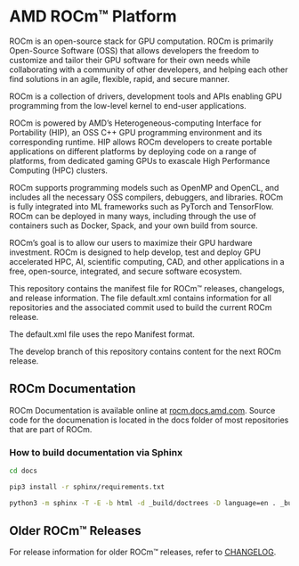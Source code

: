 # AMD ROCm™ Platform

ROCm is an open-source stack for GPU computation. ROCm is primarily Open-Source
Software (OSS) that allows developers the freedom to customize and tailor their
GPU software for their own needs while collaborating with a community of other
developers, and helping each other find solutions in an agile, flexible, rapid,
and secure manner.

ROCm is a collection of drivers, development tools and APIs enabling GPU
programming from the low-level kernel to end-user applications.

ROCm is powered by AMD’s Heterogeneous-computing Interface for Portability (HIP),
an OSS C++ GPU programming environment and its corresponding runtime.
HIP allows ROCm developers to create portable applications on different platforms
by deploying code on a range of platforms, from dedicated gaming GPUs to exascale
High Performance Computing (HPC) clusters.

ROCm supports programming models such as OpenMP and OpenCL,
and includes all the necessary OSS compilers, debuggers, and libraries.
ROCm is fully integrated into ML frameworks such as PyTorch and TensorFlow. ROCm can be
deployed in many ways, including through the use of containers such as Docker,
Spack, and your own build from source.

ROCm’s goal is to allow our users to maximize their GPU hardware investment.
ROCm is designed to help develop, test and deploy GPU accelerated HPC, AI,
scientific computing, CAD, and other applications in a free, open-source,
integrated, and secure software ecosystem.

This repository contains the manifest file for ROCm™ releases, changelogs, and
release information. The file default.xml contains information for all
repositories and the associated commit used to build the current ROCm release.

The default.xml file uses the repo Manifest format.

The develop branch of this repository contains content for the next
ROCm release.

## ROCm Documentation

ROCm Documentation is available online at
[rocm.docs.amd.com](https://rocm.docs.amd.com). Source code for the documenation
is located in the docs folder of most repositories that are part of ROCm.

### How to build documentation via Sphinx

```bash
cd docs

pip3 install -r sphinx/requirements.txt

python3 -m sphinx -T -E -b html -d _build/doctrees -D language=en . _build/html
```

## Older ROCm™ Releases

For release information for older ROCm™ releases, refer to
[CHANGELOG](./CHANGELOG.md).
